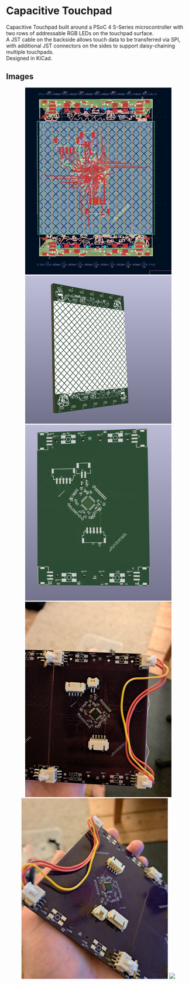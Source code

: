 # Capacitive Touchpad

Capacitive Touchpad built around a PSoC 4 S-Series microcontroller with two rows of addressable RGB LEDs on the touchpad surface.  
A JST cable on the backside allows touch data to be transferred via SPI, with additional JST connectors on the sides to support daisy-chaining multiple touchpads.  
Designed in KiCad.

## Images

<p align="center">
  <img src="images/kicadCapture.PNG" width="400" />
  <img src="images/3dCapture.PNG" width="400" />
  <br>
  <img src="images/3dCaptureBack.PNG" width="400" />
  <img src="images/1.jpg" width="400" />
  <br>
  <img src="images/2.jpg" width="400" />
  <img src="images/3.jpg" width="400" />
</p>